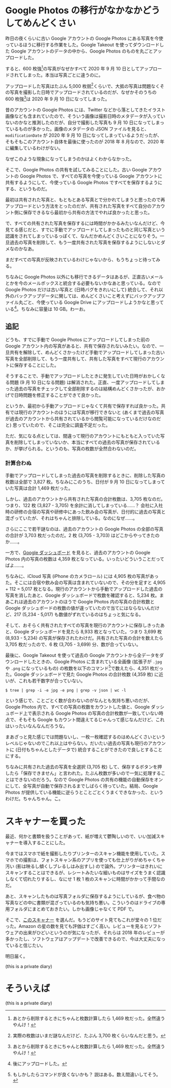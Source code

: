 # Google Photos の移行がなかなかどうしてめんどくさい
昨日の夜くらいに古い Google アカウントの Google Photos にある写真を今使っているほうに移行する作業をした。Google Takeout を使ってダウンロードした Google アカウントのデータの中から、Google Photos のものを丸ごとアップロードした。

すると、600 枚強[^1]の写真がなぜかすべて 2020 年 9 月 10 日としてアップロードされてしまった。本当は写真ごとに違うのに。

アップロードした写真はたぶん 5,000 枚弱[^2]くらいで、大抵の写真は問題なくその写真を撮影した日時でアップロードされているのだが、なぜかそのうちの 600 枚強[^1]は 2020 年 9 月 10 日になってしまった。

[^1]: あとから削除するときにちゃんと枚数計算したら 1,469 枚だった。全然違うやんけ！

[^2]: 実際の枚数はいまだ謎なんだけど、たぶん 3,700 枚くらいなんだと思う。

昔のアカウントの Google Photos には、Twitter などから落としてきたイラスト画像なども含まれていたので、そういう画像は撮影日時のメタデータが入っていないのかなと推測したのだが、自分で撮影した写真も 9 月 10 日になってしまっているものが多かった。画像のメタデータの JSON ファイルを見ると、`modificationDate` が 2020 年 9 月 10 日になってしまっているようだったが、そもそもこのアカウント自体を最後に使ったのが 2018 年 8 月なので、2020 年に編集しているわけがない。

なぜこのような現象になってしまうのかはよくわからなかった。

そこで、Google Photos の共有を試してみることにした。古い Google アカウントの Google Photos で、すべての写真を今使っている Google アカウントに共有するようにして、今使っている Google Photos ですべてを保存するようにする、というものだ。

最初は共有された写真と、もともとある写真とで分かれてしまうと思ったので再アップロードという方法をとったのだが、共有された写真をすべて自分のアカウント側に保存できるなら最初から共有の方法でやれば良かったと思った。

で、すべての共有された写真を保存するには時間がかかるみたいなんだけど、今見てる感じだと、すでに手動でアップロードしてしまったものと同じ写真という認識をされてしまっているっぽくて、なんだかめんどくさいことになりそう。一旦過去の写真を削除して、もう一度共有された写真を保存するようにしないとダメなのかなあ。

まだすべての写真が反映されているわけじゃないから、もうちょっと待ってみる。

ちなみに Google Photos 以外にも移行できるデータはあるが、正直古いメールとかを今のメールボックスと統合する必要もないかなあと思っている。なので Google Photos だけは古い写真と (日時バグをきれいにして) 統合して、それ以外のバックアップデータに関しては、めんどくさいこと考えずにバックアップファイル丸ごと、今使っている Google Drive にアップロードしようかなと思っている[^3]。ちなみに容量は 10 GB。わーお。

[^3]: 後にアップロードした。

## 追記
どうも、すでに手動で Google Photos にアップロードしてしまった前の Google アカウント内の写真があると、共有で保存されないみたい。なので、一旦共有を解除して、めんどくさかったけど手動でアップロードしてしまった古い写真を全部削除して、もう一度共有して、共有した写真をすべて現行のアカウントに保存することにした。

そうすることで、手動でアップロードしたときに発生していた日時がおかしくなる問題 (9 月 10 日になる問題) は解消された。正直、一度アップロードしてしまった過去の写真をチェックして全部削除するのは結構めんどくさかったが、おかげで日時問題を修正することができて良かった。

というか、最初から手動アップロードじゃなくて共有で保存すれば良かった。共有では現行のアカウントのほうには写真が移行できないと (あくまで過去の写真が過去のアカウントから共有されているから閲覧可能になっているだけなのだと) 思っていたので、そこは完全に調査不足だった。

ただ、気になる点としては、間違って現行のアカウントにもともと入っていた写真を削除してしまっていないか、本当にすべての過去の写真が保存されているか、が挙げられる。というのも、写真の枚数が全然合わないのだ。

### 計算合わぬ
手動でアップロードしてしまった過去の写真を削除するときに、削除した写真の枚数は全部で 3,827 枚。ちなみにこのうち、日付が 9 月 10 日になってしまっていた写真は合計 1,469 枚だった。

しかし、過去のアカウントから共有された写真の合計枚数は、3,705 枚なのだ。つまり、122 枚 (3,827 - 3,705) を余計に消してしまっている……？ 会社に入社時の研修の合宿の写真や研修中にあった飲み会の写真が、日付的に過去の写真と混ざっていたが、それはちゃんと排除している。なのになぜ……。

さらにここで若干謎なのは、過去のアカウントの Google Photos の全部の写真の合計が 3,703 枚だったのだ。2 枚 (3,705 - 3,703) はどこからやってきたのか……。

一方で、[Google ダッシュボード](https://myaccount.google.com/dashboard) を見ると、過去のアカウントの Google Photos 内の写真の枚数は 4,359 枚となっている。いったいどういうことだってばよ……。

ちなみに、iCloud 写真 (iPhone のカメラロール) には 4,905 枚の写真があった。そこには合宿や飲み会の写真は含まれていないので、その分を足すと 4,905 + 112 = 5,017 枚となる。現行のアカウントから手動でアップロードした過去の写真を消したあと、Google ダッシュボードで枚数を確認すると、5,234 枚。まあこれは過去のアカウントのほうで Google Photos 内の写真の合計枚数と Google ダッシュボードの枚数の値が違っていたので当てにはならないんだけど、217 (5,234 - 5,017) も数値がずれているのはちょっと気になる。

そして、おそらく共有されたすべての写真を現行のアカウントに保存しきったあと、Google ダッシュボードを見たら 8,933 枚となっていた。つまり 3,699 枚 (8,933 - 5,234) の写真が保存されたわけだ。共有された写真の合計を数えたら 3,705 枚だったので、6 枚 (3,705 - 3,699) 分、数が合っていない。

最後に、Google Takeout を使って過去の Google アカウントから全データをダウンロードしたときの、Google Photos に含まれている全画像 (拡張子が `.jpg` や `.png` になっているもの) の枚数を以下のコマンド[^4]で数えたら、4,351 枚だった。Google ダッシュボードで見た Google Photos の合計枚数 (4,359 枚) に近いが、これも若干数字が合っていない。

```
$ tree | grep -i -e jpg -e png | grep -v json | wc -l
```

[^4]: もしかしたらコマンドが良くないかも？ 説はある。数え間違いしてそう。

という感じで、ことごとく数が合わないのがなんとも気持ち悪いのだが、Google Photos 内で、すべての写真の枚数をカウントした値と、Google ダッシュボード上で表示される Google Photos の写真の合計枚数が一致していない時点で、そもそも Google もカウント間違えてるじゃんって感じなんだけど、これはいったいなんなんだろうな。

まあざっと見た感じでは問題ないし、一枚一枚確認するのはめんどくさいというレベルじゃないのでこれ以上はやらない。だいたい過去の写真も現行のアカウントに (日付もちゃんとしたデータで) 統合することができたので良しとすることにする。

ちなみに共有された過去の写真を全選択 (3,705 枚) して、保存するボタンを押したら「保存できません」と言われた。たぶん枚数が多いので一気に処理することはできないのだろう。なので Google Photos の共有の機能の自動保存をオンにして、全写真が自動で保存されるまでしばらく待っていた。結局、Google Photos が提供している機能に逆らうとことごとくうまくできなかった、というわけだ。ちゃんちゃん。こ。

# スキャナーを買った
最近、何かと書類を扱うことがあって、紙が増えて鬱陶しいので、いい加減スキャナーを導入することにした。

今まではスマホで紙を撮影したりプリンターのスキャン機能を使用していた。スマホでの撮影は、フォトスキャン系のアプリを使っても仕上がりがめちゃくちゃ汚い (影は映るし傾くしブレるしはみ出すし) ので論外。プリンターはきれいにスキャンすることはできるが、レシートみたいな細いものはサイズをうまく認識しなくて切れたりするし、なにせ 1 枚 1 枚のスキャンに時間がかかって手間なのだ。

あと、スキャンしたものは写真フォルダに保存するようにしているが、食べ物の写真などの中に書類が混ざっているのも気持ち悪い。こういうのはドライブの専用フォルダにまとめておきたい。しかも画像じゃなくて PDF で。

そこで、[このスキャナー](https://www.amazon.co.jp/gp/product/B07SB625W2) を選んだ。もうどのサイト見てもこれが堂々の 1 位だった。Amazon の星の数を見ても評価はすごく高い。レビューを見るとソフトウェアの出来がひどいというのが気になったが、それらは 2018 年のレビューが多かったし、ソフトウェアはアップデートで改善できるので、今は大丈夫になっていると信じたい。

明日届く。

 (this is a private diary) 



# そういえば
 (this is a private diary) 

